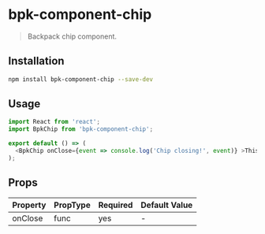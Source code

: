# bpk-component-chip

> Backpack chip component.

## Installation

```sh
npm install bpk-component-chip --save-dev
```

## Usage

```js
import React from 'react';
import BpkChip from 'bpk-component-chip';

export default () => (
  <BpkChip onClose={event => console.log('Chip closing!', event)} >This is a chip!</BpkChip>
);
```

## Props

| Property  | PropType | Required | Default Value |
| --------- | -------- | -------- | ------------- |
| onClose   | func     | yes      | -             |
